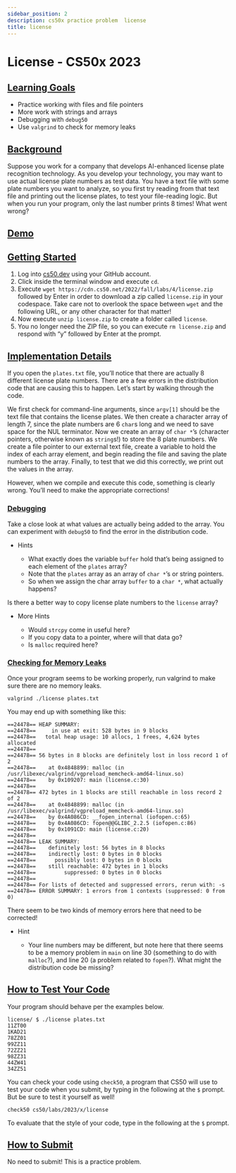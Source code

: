 ```yaml
---
sidebar_position: 2
description: cs50x practice problem  license
title: license
---
```


# License - CS50x 2023

## [Learning Goals](#learning-goals)

-   Practice working with files and file pointers
-   More work with strings and arrays
-   Debugging with `debug50`
-   Use `valgrind` to check for memory leaks

## [Background](#background)

Suppose you work for a company that develops AI-enhanced license plate recognition technology. As you develop your technology, you may want to use actual license plate numbers as test data. You have a text file with some plate numbers you want to analyze, so you first try reading from that text file and printing out the license plates, to test your file-reading logic. But when you run your program, only the last number prints 8 times! What went wrong?

## [Demo](#demo)

## [Getting Started](#getting-started)

1.  Log into [cs50.dev](https://cs50.dev/) using your GitHub account.
2.  Click inside the terminal window and execute `cd`.
3.  Execute `wget https://cdn.cs50.net/2022/fall/labs/4/license.zip` followed by Enter in order to download a zip called `license.zip` in your codespace. Take care not to overlook the space between `wget` and the following URL, or any other character for that matter!
4.  Now execute `unzip license.zip` to create a folder called `license`.
5.  You no longer need the ZIP file, so you can execute `rm license.zip` and respond with “y” followed by Enter at the prompt.

## [Implementation Details](#implementation-details)

If you open the `plates.txt` file, you’ll notice that there are actually 8 different license plate numbers. There are a few errors in the distribution code that are causing this to happen. Let’s start by walking through the code.

We first check for command-line arguments, since `argv[1]` should be the text file that contains the license plates. We then create a character array of length 7, since the plate numbers are 6 `char`s long and we need to save space for the NUL terminator. Now we create an array of `char *`’s (character pointers, otherwise known as `string`s!) to store the 8 plate numbers. We create a file pointer to our external text file, create a variable to hold the index of each array element, and begin reading the file and saving the plate numbers to the array. Finally, to test that we did this correctly, we print out the values in the array.

However, when we compile and execute this code, something is clearly wrong. You’ll need to make the appropriate corrections!

### [Debugging](#debugging)

Take a close look at what values are actually being added to the array. You can experiment with `debug50` to find the error in the distribution code.

-   Hints
    
    -   What exactly does the variable `buffer` hold that’s being assigned to each element of the `plates` array?
    -   Note that the `plates` array as an array of `char *`’s or string pointers.
    -   So when we assign the char array `buffer` to a `char *`, what actually happens?
    

Is there a better way to copy license plate numbers to the `license` array?

-   More Hints
    
    -   Would `strcpy` come in useful here?
    -   If you copy data to a pointer, where will that data go?
    -   Is `malloc` required here?
    

### [Checking for Memory Leaks](#checking-for-memory-leaks)

Once your program seems to be working properly, run valgrind to make sure there are no memory leaks.

```
valgrind ./license plates.txt

```

You may end up with something like this:

```
==24478== HEAP SUMMARY:
==24478==     in use at exit: 528 bytes in 9 blocks
==24478==   total heap usage: 10 allocs, 1 frees, 4,624 bytes allocated
==24478== 
==24478== 56 bytes in 8 blocks are definitely lost in loss record 1 of 2
==24478==    at 0x4848899: malloc (in /usr/libexec/valgrind/vgpreload_memcheck-amd64-linux.so)
==24478==    by 0x109207: main (license.c:30)
==24478== 
==24478== 472 bytes in 1 blocks are still reachable in loss record 2 of 2
==24478==    at 0x4848899: malloc (in /usr/libexec/valgrind/vgpreload_memcheck-amd64-linux.so)
==24478==    by 0x4A086CD: __fopen_internal (iofopen.c:65)
==24478==    by 0x4A086CD: fopen@@GLIBC_2.2.5 (iofopen.c:86)
==24478==    by 0x1091CD: main (license.c:20)
==24478== 
==24478== LEAK SUMMARY:
==24478==    definitely lost: 56 bytes in 8 blocks
==24478==    indirectly lost: 0 bytes in 0 blocks
==24478==      possibly lost: 0 bytes in 0 blocks
==24478==    still reachable: 472 bytes in 1 blocks
==24478==         suppressed: 0 bytes in 0 blocks
==24478== 
==24478== For lists of detected and suppressed errors, rerun with: -s
==24478== ERROR SUMMARY: 1 errors from 1 contexts (suppressed: 0 from 0)

```

There seem to be two kinds of memory errors here that need to be corrected!

-   Hint
    
    -   Your line numbers may be different, but note here that there seems to be a memory problem in `main` on line 30 (something to do with `malloc`?), and line 20 (a problem related to `fopen`?). What might the distribution code be missing?
    

## [How to Test Your Code](#how-to-test-your-code)

Your program should behave per the examples below.

```
license/ $ ./license plates.txt
11ZT00
1KAD21
78ZZ01
99ZZ11
72ZZ21
98ZZ31
44ZW41
34ZZ51

```

You can check your code using `check50`, a program that CS50 will use to test your code when you submit, by typing in the following at the `$` prompt. But be sure to test it yourself as well!

```
check50 cs50/labs/2023/x/license

```

To evaluate that the style of your code, type in the following at the `$` prompt.

## [How to Submit](#how-to-submit)

No need to submit! This is a practice problem.